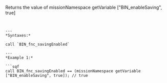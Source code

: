 Returns the value of <sqf inline>missionNamespace getVariable ["BIN_enableSaving", true]
```.


---
*Syntaxes:*

call `BIN_fnc_savingEnabled`

---
*Example 1:*

```sqf
call BIN_fnc_savingEnabled == (missionNamespace getVariable ["BIN_enableSaving", true]); // true
```